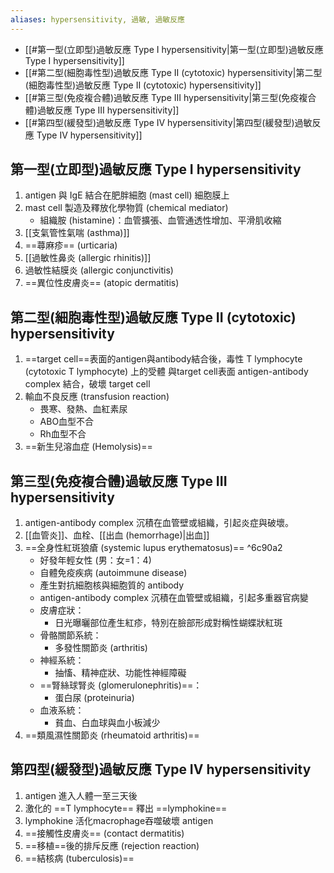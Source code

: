 ```yaml
---
aliases: hypersensitivity, 過敏, 過敏反應
---
```

- [[#第一型(立即型)過敏反應 Type I hypersensitivity|第一型(立即型)過敏反應 Type I hypersensitivity]]
- [[#第二型(細胞毒性型)過敏反應 Type II (cytotoxic) hypersensitivity|第二型(細胞毒性型)過敏反應 Type II (cytotoxic) hypersensitivity]]
- [[#第三型(免疫複合體)過敏反應 Type III hypersensitivity|第三型(免疫複合體)過敏反應 Type III hypersensitivity]]
- [[#第四型(緩發型)過敏反應 Type IV hypersensitivity|第四型(緩發型)過敏反應 Type IV hypersensitivity]]
## 第一型(立即型)過敏反應 Type I hypersensitivity
1. antigen 與 IgE 結合在肥胖細胞 (mast cell) 細胞膜上
2. mast cell 製造及釋放化學物質 (chemical mediator)
	- 組織胺 (histamine)：血管擴張、血管通透性增加、平滑肌收縮
3. [[支氣管性氣喘 (asthma)]] 
4. ==蕁麻疹== (urticaria)
5. [[過敏性鼻炎 (allergic rhinitis)]]
6. 過敏性結膜炎 (allergic conjunctivitis)
7. ==異位性皮膚炎== (atopic dermatitis)
## 第二型(細胞毒性型)過敏反應 Type II (cytotoxic) hypersensitivity
1. ==target cell==表面的antigen與antibody結合後，毒性 T lymphocyte (cytotoxic T lymphocyte) 上的受體 與target cell表面 antigen-antibody complex 結合，破壞 target cell 
2. 輸血不良反應 (transfusion reaction)
	- 畏寒、發熱、血紅素尿 
	- ABO血型不合 
	- Rh血型不合
3. ==新生兒溶血症 (Hemolysis)==
## 第三型(免疫複合體)過敏反應 Type III hypersensitivity
1. antigen-antibody complex 沉積在血管壁或組織，引起炎症與破壞。
2. [[血管炎]]、血栓、[[出血 (hemorrhage)|出血]] 
3. ==全身性紅斑狼瘡 (systemic lupus erythematosus)== ^6c90a2
	- 好發年輕女性 (男：女=1：4) 
	- 自體免疫疾病 (autoimmune disease) 
	- 產生對抗細胞核與細胞質的 antibody 
	-  antigen-antibody complex 沉積在血管壁或組織，引起多重器官病變
	- 皮膚症狀：
		- 日光曝曬部位產生紅疹，特別在臉部形成對稱性蝴蝶狀紅斑
	- 骨骼關節系統：
		- 多發性關節炎 (arthritis)
	- 神經系統：
		- 抽慉、精神症狀、功能性神經障礙
	- ==腎絲球腎炎 (glomerulonephritis)==： 
		- 蛋白尿 (proteinuria)
	- 血液系統：
		- 貧血、白血球與血小板減少
4. ==類風濕性關節炎 (rheumatoid arthritis)==
## 第四型(緩發型)過敏反應 Type IV hypersensitivity
1. antigen 進入人體一至三天後
2. 激化的 ==T lymphocyte== 釋出 ==lymphokine==
3. lymphokine 活化macrophage吞噬破壞 antigen
4. ==接觸性皮膚炎== (contact dermatitis)
5. ==移植==後的排斥反應 (rejection reaction)
6. ==結核病 (tuberculosis)==